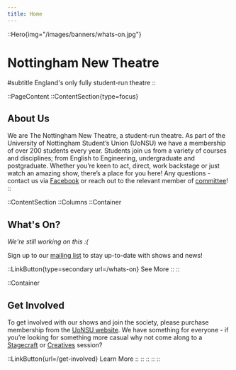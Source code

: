 ```yaml
---
title: Home
---
```


<!-- TODO: Change to local image -->
::Hero{img="/images/banners/whats-on.jpg"}
# Nottingham New Theatre

#subtitle
England's only fully student-run theatre
::

::PageContent
 ::ContentSection{type=focus}
 ## About Us
 
 We are The Nottingham New Theatre, a student-run theatre. As part of the University of Nottingham Student’s Union (UoNSU) we have a membership of over 200 students every year. Students join us from a variety of courses and disciplines; from English to Engineering, undergraduate and postgraduate. Whether you’re keen to act, direct, work backstage or just watch an amazing show, there’s a place for you here! Any questions - contact us via [Facebook](https://www.facebook.com/thenottinghamnewtheatre) or reach out to the relevant member of [committee](/committee "Committee")!
 ::

 ::ContentSection
  ::Columns
   ::Container
   ## What's On?

   *We're still working on this :(*

   Sign up to our [mailing list](/mailing-list) to stay up-to-date with shows and news!

   ::LinkButton{type=secondary url=/whats-on}
   See More
   ::
   ::

   ::Container
   ## Get Involved

   To get involved with our shows and join the society, please purchase membership from the [UoNSU website](https://su.nottingham.ac.uk/activities/view/new-theatre). We have something for everyone - if you’re looking for something more casual why not come along to a [Stagecraft](/get-involved/stagecraft) or [Creatives](/get-involved/creatives) session?

   ::LinkButton{url=/get-involved}
   Learn More
   ::
   ::
  ::
 ::
::
